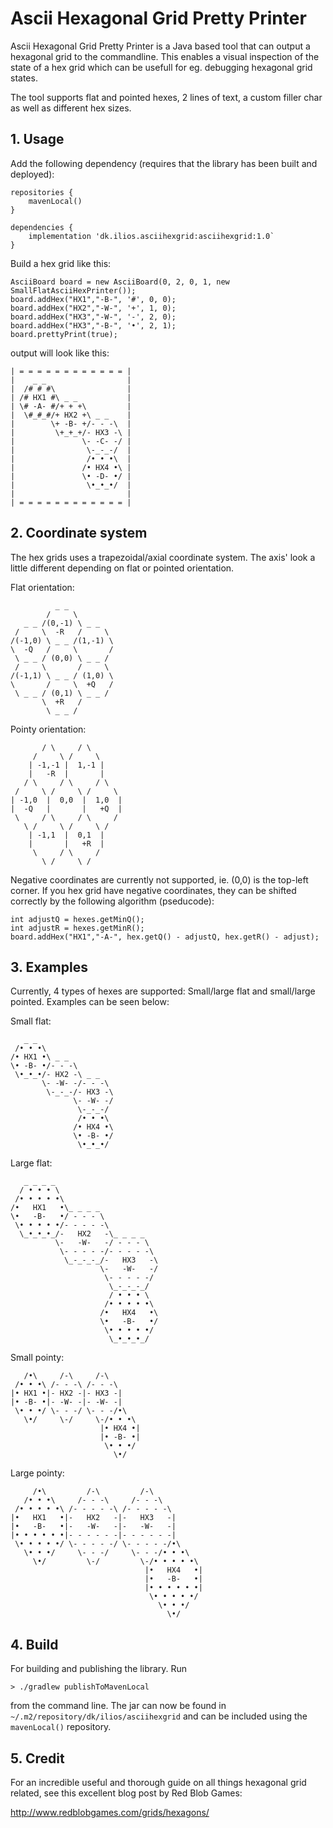 # Ascii Hexagonal Grid Pretty Printer

Ascii Hexagonal Grid Pretty Printer is a Java based tool that can output a hexagonal grid to the commandline.
This enables a visual inspection of the state of a hex grid which can be usefull for eg. debugging hexagonal grid states.

The tool supports flat and pointed hexes, 2 lines of text, a custom filler char as well as different hex sizes.


## 1. Usage

Add the following dependency (requires that the library has
been built and deployed):

```
repositories {
    mavenLocal()
}

dependencies {
    implementation 'dk.ilios.asciihexgrid:asciihexgrid:1.0`
}
```

Build a hex grid like this:

    AsciiBoard board = new AsciiBoard(0, 2, 0, 1, new SmallFlatAsciiHexPrinter());
    board.addHex("HX1","-B-", '#', 0, 0);
    board.addHex("HX2","-W-", '+', 1, 0);
    board.addHex("HX3","-W-", '-', 2, 0);
    board.addHex("HX3","-B-", '•', 2, 1);
    board.prettyPrint(true);

output will look like this:

    | = = = = = = = = = = = = |
    |    _ _                  |
    |  /# # #\                |
    | /# HX1 #\ _ _           |
    | \# -A- #/+ + +\         |
    |  \#_#_#/+ HX2 +\ _ _    |
    |        \+ -B- +/- - -\  |
    |         \+_+_+/- HX3 -\ |
    |               \- -C- -/ |
    |                \-_-_-/  |
    |                /• • •\  |
    |               /• HX4 •\ |
    |               \• -D- •/ |
    |                \•_•_•/  |
    |                         |
    | = = = = = = = = = = = = |

## 2. Coordinate system

The hex grids uses a trapezoidal/axial coordinate system. The axis' look a little different depending on flat or
pointed orientation.

Flat orientation:

              _ _
            /     \
       _ _ /(0,-1) \ _ _
     /     \  -R   /     \
    /(-1,0) \ _ _ /(1,-1) \
    \  -Q   /     \       /
     \ _ _ / (0,0) \ _ _ /
     /     \       /     \
    /(-1,1) \ _ _ / (1,0) \
    \       /     \  +Q   /
     \ _ _ / (0,1) \ _ _ /
           \  +R   /
            \ _ _ /

Pointy orientation:

           / \     / \
         /     \ /     \
        | -1,-1 |  1,-1 |
        |   -R  |       |
       / \     / \     / \
     /     \ /     \ /     \
    | -1,0  |  0,0  |  1,0  |
    |  -Q   |       |   +Q  |
     \     / \     / \     /
       \ /     \ /     \ /
        | -1,1  |  0,1  |
        |       |   +R  |
         \     / \     /
           \ /     \ /

Negative coordinates are currently not supported, ie. (0,0) is the top-left corner.
If you hex grid have negative coordinates, they can be shifted correctly by the following algorithm (pseducode):

    int adjustQ = hexes.getMinQ();
    int adjustR = hexes.getMinR();
    board.addHex("HX1","-A-", hex.getQ() - adjustQ, hex.getR() - adjust);


## 3. Examples

Currently, 4 types of hexes are supported: Small/large flat and small/large pointed. Examples can be seen below:

Small flat:

       _ _
     /• • •\
    /• HX1 •\ _ _
    \• -B- •/- - -\
     \•_•_•/- HX2 -\ _ _
           \- -W- -/- - -\
            \-_-_-/- HX3 -\
                  \- -W- -/
                   \-_-_-/
                   /• • •\
                  /• HX4 •\
                  \• -B- •/
                   \•_•_•/

Large flat:

       _ _ _ _
      / • • • \
     /• • • • •\
    /•   HX1   •\_ _ _ _
    \•   -B-   •/ - - - \
     \• • • • •/- - - - -\
      \_•_•_•_/-   HX2   -\_ _ _ _
              \-   -W-   -/ - - - \
               \- - - - -/- - - - -\
                \_-_-_-_/-   HX3   -\
                        \-   -W-   -/
                         \- - - - -/
                          \_-_-_-_/
                          / • • • \
                         /• • • • •\
                        /•   HX4   •\
                        \•   -B-   •/
                         \• • • • •/
                          \_•_•_•_/

Small pointy:

       /•\     /-\     /-\
     /• • •\ /- - -\ /- - -\
    |• HX1 •|- HX2 -|- HX3 -|
    |• -B- •|- -W- -|- -W- -|
     \• • •/ \- - -/ \- - -/•\
       \•/     \-/     \-/• • •\
                        |• HX4 •|
                        |• -B- •|
                         \• • •/
                           \•/

Large pointy:

         /•\         /-\         /-\
       /• • •\     /- - -\     /- - -\
     /• • • • •\ /- - - - -\ /- - - - -\
    |•   HX1   •|-   HX2   -|-   HX3   -|
    |•   -B-   •|-   -W-   -|-   -W-   -|
    |• • • • • •|- - - - - -|- - - - - -|
     \• • • • •/ \- - - - -/ \- - - - -/•\
       \• • •/     \- - -/     \- - -/• • •\
         \•/         \-/         \-/• • • • •\
                                  |•   HX4   •|
                                  |•   -B-   •|
                                  |• • • • • •|
                                   \• • • • •/
                                     \• • •/
                                       \•/



## 4. Build

For building and publishing the library. Run

    > ./gradlew publishToMavenLocal

from the command line. The jar can now be found in `~/.m2/repository/dk/ilios/asciihexgrid` and can be included using
the `mavenLocal()` repository.

## 5. Credit

For an incredible useful and thorough guide on all things hexagonal grid related, see this excellent blog post by
Red Blob Games:

http://www.redblobgames.com/grids/hexagons/







